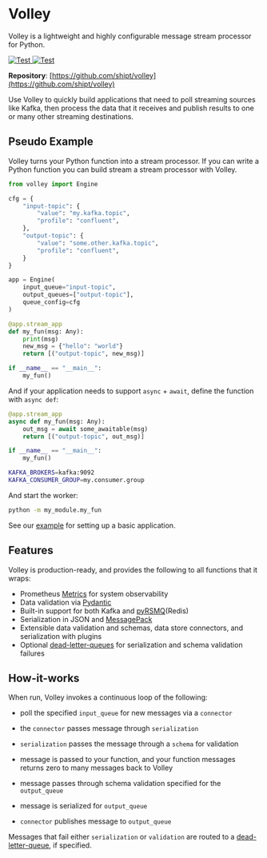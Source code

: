 # **Volley**

Volley is a lightweight and highly configurable message stream processor for Python.

<a href="https://drone.shipt.com/shipt/volley" target="_blank">
    <img src="https://drone.shipt.com/api/badges/shipt/volley/status.svg?ref=refs/heads/main" alt="Test">
</a>
<a href="https://codecov.io/gh/shipt/volley" target="_blank">
    <img src="https://codecov.io/gh/shipt/volley/branch/main/graph/badge.svg?token=axP0uxJwPX" alt="Test">
</a>

**Repository**: [https://github.com/shipt/volley](https://github.com/shipt/volley)

Use Volley to quickly build applications that need to poll streaming sources like Kafka, then process the data that it receives and publish results to one or many other streaming destinations.


## Pseudo Example

Volley turns your Python function into a stream processor. If you can write a Python function you can build stream a stream processor with Volley.

```python
from volley import Engine

cfg = {
    "input-topic": {
        "value": "my.kafka.topic",
        "profile": "confluent",
    },
    "output-topic": {
        "value": "some.other.kafka.topic",
        "profile": "confluent",
    }
}

app = Engine(
    input_queue="input-topic",
    output_queues=["output-topic"],
    queue_config=cfg
)

@app.stream_app
def my_fun(msg: Any):
    print(msg)
    new_msg = {"hello": "world"}
    return [("output-topic", new_msg)]

if __name__ == "__main__":
    my_fun()
```

And if your application needs to support `async` + `await`, define the function with `async def`:

```python
@app.stream_app
async def my_fun(msg: Any):
    out_msg = await some_awaitable(msg)
    return [("output-topic", out_msg)]

if __name__ == "__main__":
    my_fun()
```

```bash
KAFKA_BROKERS=kafka:9092
KAFKA_CONSUMER_GROUP=my.consumer.group
```

And start the worker:

```bash
python -m my_module.my_fun
```



See our [example](./example.md) for setting up a basic application.

## Features

Volley is production-ready, and provides the following to all functions that it wraps:

- Prometheus [Metrics](./metrics.md) for system observability
- Data validation via [Pydantic](https://pydantic-docs.helpmanual.io/)
- Built-in support for both Kafka and [pyRSMQ](https://github.com/mlasevich/PyRSMQ)(Redis)
- Serialization in JSON and [MessagePack](https://msgpack.org/index.html)
- Extensible data validation and schemas, data store connectors, and serialization with plugins
- Optional [dead-letter-queues](deadletterqueue.md) for serialization and schema validation failures

## How-it-works

When run, Volley invokes a continuous loop of the following:

  - poll the specified `input_queue` for new messages via a `connector`

  - the `connector` passes message through `serialization`

  - `serialization` passes the message through a `schema` for validation

  - message is passed to your function, and your function messages returns zero to many messages back to Volley

  - message passes through schema validation specified for the `output_queue`

  - message is serialized for `output_queue`

  - `connector` publishes message to `output_queue`


Messages that fail either `serialization` or `validation` are routed to a [dead-letter-queue](./deadletterqueue.md), if specified.